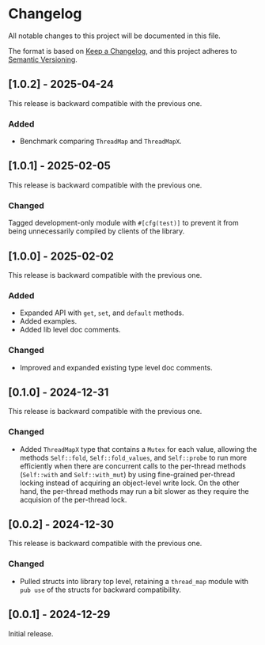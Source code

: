 # Changelog

All notable changes to this project will be documented in this file.

The format is based on [Keep a Changelog](https://keepachangelog.com/en/1.1.0/),
and this project adheres to [Semantic Versioning](https://semver.org/spec/v2.0.0.html).

## [1.0.2] - 2025-04-24

This release is backward compatible with the previous one.

### Added

- Benchmark comparing `ThreadMap` and `ThreadMapX`.

## [1.0.1] - 2025-02-05

This release is backward compatible with the previous one.

### Changed

Tagged development-only module with `#[cfg(test)]` to prevent it from being unnecessarily compiled by clients of the library.

## [1.0.0] - 2025-02-02

This release is backward compatible with the previous one.

### Added

- Expanded API with `get`, `set`, and `default` methods.
- Added examples.
- Added lib level doc comments.

### Changed

- Improved and expanded existing type level doc comments.

## [0.1.0] - 2024-12-31

This release is backward compatible with the previous one.

### Changed

- Added `ThreadMapX` type that contains a `Mutex` for each value, allowing the methods `Self::fold`, `Self::fold_values`, and `Self::probe` to run more efficiently when there are concurrent calls to the per-thread methods (`Self::with` and `Self::with_mut`) by using fine-grained per-thread locking instead of acquiring an object-level write lock. On the other hand, the per-thread methods may run a bit slower as they require the acquision of the per-thread lock.

## [0.0.2] - 2024-12-30

This release is backward compatible with the previous one.

### Changed

- Pulled structs into library top level, retaining a `thread_map` module with `pub use` of the structs for backward compatibility.

## [0.0.1] - 2024-12-29

Initial release.
